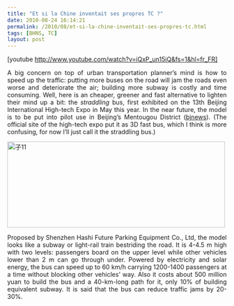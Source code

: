 ```yaml
---
title: "Et si la Chine inventait ses propres TC ?"
date: 2010-08-24 16:14:21
permalink: /2010/08/et-si-la-chine-inventait-ses-propres-tc.html
tags: [BHNS, TC]
layout: post
---
```


[youtube http://www.youtube.com/watch?v=iQxP_un15iQ&fs=1&hl=fr_FR] <p style="text-align: justify">A big concern on top of urban transportation planner’s mind is how to speed up the traffic: putting more buses on the road will jam the roads even worse and deteriorate the air; building more subway is costly and time consuming. Well, here is an cheaper, greener and fast alternative to lighten their mind up a bit: the <em>straddling</em> bus, first exhibited on the 13th Beijing International High-tech Expo in May this year. In the near future, the model is to be put into pilot use in Beijing’s Mentougou District (<a href="http://epaper.bjnews.com.cn/html/2010-05/28/content_105596.htm?div=-1" target="_blank">bjnews</a>). (The official site of the high-tech expo put it as 3D fast bus, which I think is more confusing, for now I’ll just call it the straddling bus.)</p> <p style="text-align: justify"><img style="border-width: 0px" src="/wp-content/uploads/sites/6/2010/08/11.jpg" border="0" alt="子11" width="500" height="198" /></p> <p style="text-align: justify">Proposed by Shenzhen Hashi Future Parking Equipment Co., Ltd, the model looks like a subway or light-rail train bestriding the road. It is 4-4.5 m high with two levels: passengers board on the upper level while other vehicles lower than 2 m can go through under. Powered by electricity and solar energy, the bus can speed up to 60 km/h carrying 1200-1400 passengers at a time without blocking other vehicles’ way. Also it costs about 500 million yuan to build the bus and a 40-km-long path for it, only 10% of building equivalent subway. It is said that the bus can reduce traffic jams by 20-30%.</p>
